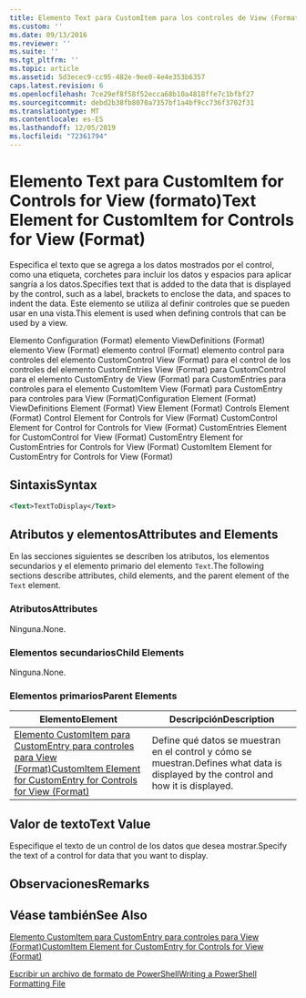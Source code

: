 ```yaml
---
title: Elemento Text para CustomItem para los controles de View (Format) | Microsoft Docs
ms.custom: ''
ms.date: 09/13/2016
ms.reviewer: ''
ms.suite: ''
ms.tgt_pltfrm: ''
ms.topic: article
ms.assetid: 5d3ecec9-cc95-482e-9ee0-4e4e353b6357
caps.latest.revision: 6
ms.openlocfilehash: 7ce29ef8f58f52ecca68b10a4818ffe7c1bfbf27
ms.sourcegitcommit: debd2b38fb8070a7357bf1a4bf9cc736f3702f31
ms.translationtype: MT
ms.contentlocale: es-ES
ms.lasthandoff: 12/05/2019
ms.locfileid: "72361794"
---
```

# <a name="text-element-for-customitem-for-controls-for-view-format"></a><span data-ttu-id="9a531-102">Elemento Text para CustomItem for Controls for View (formato)</span><span class="sxs-lookup"><span data-stu-id="9a531-102">Text Element for CustomItem for Controls for View (Format)</span></span>

<span data-ttu-id="9a531-103">Especifica el texto que se agrega a los datos mostrados por el control, como una etiqueta, corchetes para incluir los datos y espacios para aplicar sangría a los datos.</span><span class="sxs-lookup"><span data-stu-id="9a531-103">Specifies text that is added to the data that is displayed by the control, such as a label, brackets to enclose the data, and spaces to indent the data.</span></span> <span data-ttu-id="9a531-104">Este elemento se utiliza al definir controles que se pueden usar en una vista.</span><span class="sxs-lookup"><span data-stu-id="9a531-104">This element is used when defining controls that can be used by a view.</span></span>

<span data-ttu-id="9a531-105">Elemento Configuration (Format) elemento ViewDefinitions (Format) elemento View (Format) elemento control (Format) elemento control para controles del elemento CustomControl View (Format) para el control de los controles del elemento CustomEntries View (Format) para CustomControl para el elemento CustomEntry de View (Format) para CustomEntries para controles para el elemento CustomItem View (Format) para CustomEntry para controles para View (Format)</span><span class="sxs-lookup"><span data-stu-id="9a531-105">Configuration Element (Format) ViewDefinitions Element (Format) View Element (Format) Controls Element (Format) Control Element for Controls for View (Format) CustomControl Element for Control for Controls for View (Format) CustomEntries Element for CustomControl for View (Format) CustomEntry Element for CustomEntries for Controls for View (Format) CustomItem Element for CustomEntry for Controls for View (Format)</span></span>

## <a name="syntax"></a><span data-ttu-id="9a531-106">Sintaxis</span><span class="sxs-lookup"><span data-stu-id="9a531-106">Syntax</span></span>

```xml
<Text>TextToDisplay</Text>
```

## <a name="attributes-and-elements"></a><span data-ttu-id="9a531-107">Atributos y elementos</span><span class="sxs-lookup"><span data-stu-id="9a531-107">Attributes and Elements</span></span>

<span data-ttu-id="9a531-108">En las secciones siguientes se describen los atributos, los elementos secundarios y el elemento primario del elemento `Text`.</span><span class="sxs-lookup"><span data-stu-id="9a531-108">The following sections describe attributes, child elements, and the parent element of the `Text` element.</span></span>

### <a name="attributes"></a><span data-ttu-id="9a531-109">Atributos</span><span class="sxs-lookup"><span data-stu-id="9a531-109">Attributes</span></span>

<span data-ttu-id="9a531-110">Ninguna.</span><span class="sxs-lookup"><span data-stu-id="9a531-110">None.</span></span>

### <a name="child-elements"></a><span data-ttu-id="9a531-111">Elementos secundarios</span><span class="sxs-lookup"><span data-stu-id="9a531-111">Child Elements</span></span>

<span data-ttu-id="9a531-112">Ninguna.</span><span class="sxs-lookup"><span data-stu-id="9a531-112">None.</span></span>

### <a name="parent-elements"></a><span data-ttu-id="9a531-113">Elementos primarios</span><span class="sxs-lookup"><span data-stu-id="9a531-113">Parent Elements</span></span>

|<span data-ttu-id="9a531-114">Elemento</span><span class="sxs-lookup"><span data-stu-id="9a531-114">Element</span></span>|<span data-ttu-id="9a531-115">Descripción</span><span class="sxs-lookup"><span data-stu-id="9a531-115">Description</span></span>|
|-------------|-----------------|
|[<span data-ttu-id="9a531-116">Elemento CustomItem para CustomEntry para controles para View (Format)</span><span class="sxs-lookup"><span data-stu-id="9a531-116">CustomItem Element for CustomEntry for Controls for View (Format)</span></span>](./customitem-element-for-customentry-for-controls-for-view-format.md)|<span data-ttu-id="9a531-117">Define qué datos se muestran en el control y cómo se muestran.</span><span class="sxs-lookup"><span data-stu-id="9a531-117">Defines what data is displayed by the control and how it is displayed.</span></span>|

## <a name="text-value"></a><span data-ttu-id="9a531-118">Valor de texto</span><span class="sxs-lookup"><span data-stu-id="9a531-118">Text Value</span></span>

<span data-ttu-id="9a531-119">Especifique el texto de un control de los datos que desea mostrar.</span><span class="sxs-lookup"><span data-stu-id="9a531-119">Specify the text of a control for data that you want to display.</span></span>

## <a name="remarks"></a><span data-ttu-id="9a531-120">Observaciones</span><span class="sxs-lookup"><span data-stu-id="9a531-120">Remarks</span></span>

## <a name="see-also"></a><span data-ttu-id="9a531-121">Véase también</span><span class="sxs-lookup"><span data-stu-id="9a531-121">See Also</span></span>

[<span data-ttu-id="9a531-122">Elemento CustomItem para CustomEntry para controles para View (Format)</span><span class="sxs-lookup"><span data-stu-id="9a531-122">CustomItem Element for CustomEntry for Controls for View (Format)</span></span>](./customitem-element-for-customentry-for-controls-for-view-format.md)

[<span data-ttu-id="9a531-123">Escribir un archivo de formato de PowerShell</span><span class="sxs-lookup"><span data-stu-id="9a531-123">Writing a PowerShell Formatting File</span></span>](./writing-a-powershell-formatting-file.md)

